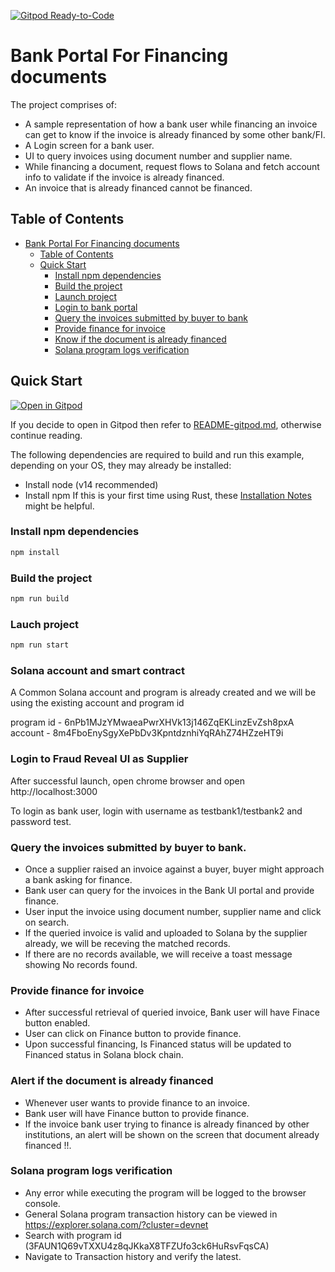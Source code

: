 [![Gitpod
Ready-to-Code](https://img.shields.io/badge/Gitpod-Ready--to--Code-blue?logo=gitpod)](https://gitpod.io/#https://github.com/kotirao27/solana_hackathon/fi-web)

# Bank Portal For Financing documents

The project comprises of:

* A sample representation of how a bank user while financing an invoice can get to know if the invoice is already financed by some other bank/FI.
* A Login screen for a bank user.
* UI to query invoices using document number and supplier name.
* While financing a document, request flows to Solana and fetch account info to validate if the invoice is already financed.
* An invoice that is already financed cannot be financed.

## Table of Contents
- [Bank Portal For Financing documents](#bank-portal-for-financing-documents)
  - [Table of Contents](#table-of-contents)
  - [Quick Start](#quick-start)
    - [Install npm dependencies](#install-npm-dependencies)
    - [Build the project](#build-the-project)
    - [Launch project](#launch-project)
    - [Login to bank portal](#login-to-bank-portal)
    - [Query the invoices submitted by buyer to bank](#query-the-invoices-submitted-by-buyer-to-bank)
    - [Provide finance for invoice](#provide-finance-for-invoice)
    - [Know if the document is already financed](#know-if-the-document-is-already-financed)
    - [Solana program logs verification](#Solana-program-logs-verification)

## Quick Start

[![Open in
Gitpod](https://gitpod.io/button/open-in-gitpod.svg)](https://gitpod.io/#https://github.com/kotirao27/solana_hackathon/fraud-reveal-web)

If you decide to open in Gitpod then refer to
[README-gitpod.md](README-gitpod.md), otherwise continue reading.

The following dependencies are required to build and run this example, depending
on your OS, they may already be installed:

- Install node (v14 recommended)
- Install npm
If this is your first time using Rust, these [Installation
Notes](README-installation-notes.md) might be helpful.

### Install npm dependencies

```bash
npm install
```

### Build the project

```bash
npm run build
```
### Lauch project

```bash
npm run start
```

### Solana account and smart contract

A Common Solana account and program is already created and we will be using the existing account and program id

program id - 6nPb1MJzYMwaeaPwrXHVk13j146ZqEKLinzEvZsh8pxA
account - 8m4FboEnySgyXePbDv3KpntdznhiYqRAhZ74HZzeHT9i

### Login to Fraud Reveal UI as Supplier

After successful launch, open chrome browser and open http://localhost:3000

To login as bank user, login with username as testbank1/testbank2 and password test.

### Query the invoices submitted by buyer to bank.

* Once a supplier raised an invoice against a buyer, buyer might approach a bank asking for finance.
* Bank user can query for the invoices in the Bank UI portal and provide finance.
* User input the invoice using document number, supplier name and click on search.
* If the queried invoice is valid and uploaded to Solana by the supplier already, we will be receving the matched records.
* If there are no records available, we will receive a toast message showing No records found.

### Provide finance for invoice
* After successful retrieval of queried invoice, Bank user will have Finace button enabled.
* User can click on Finance button to provide finance.
* Upon successful financing, Is Financed status will be updated to Financed status in Solana block chain.

### Alert if the document is already financed
* Whenever user wants to provide finance to an invoice.
* Bank user will have Finance button to provide finance.
* If the invoice bank user trying to finance is already financed by other institutions, an alert will be shown on the screen that document already financed !!.

### Solana program logs verification

* Any error while executing the program will be logged to the browser console.
* General Solana program transaction history can be viewed in https://explorer.solana.com/?cluster=devnet
* Search with program id (3FAUN1Q69vTXXU4z8qJKkaX8TFZUfo3ck6HuRsvFqsCA)
* Navigate to Transaction history and verify the latest.
